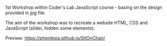 
1st Workshop within Coder's Lab JavaScript course - basing on the design provided in jpg file.

The aim of the workshop was to recreate a website HTML, CSS and JavaScript (slider, hidden some elements). 


Preview: https://pheniksja.github.io/SitOnChair/
